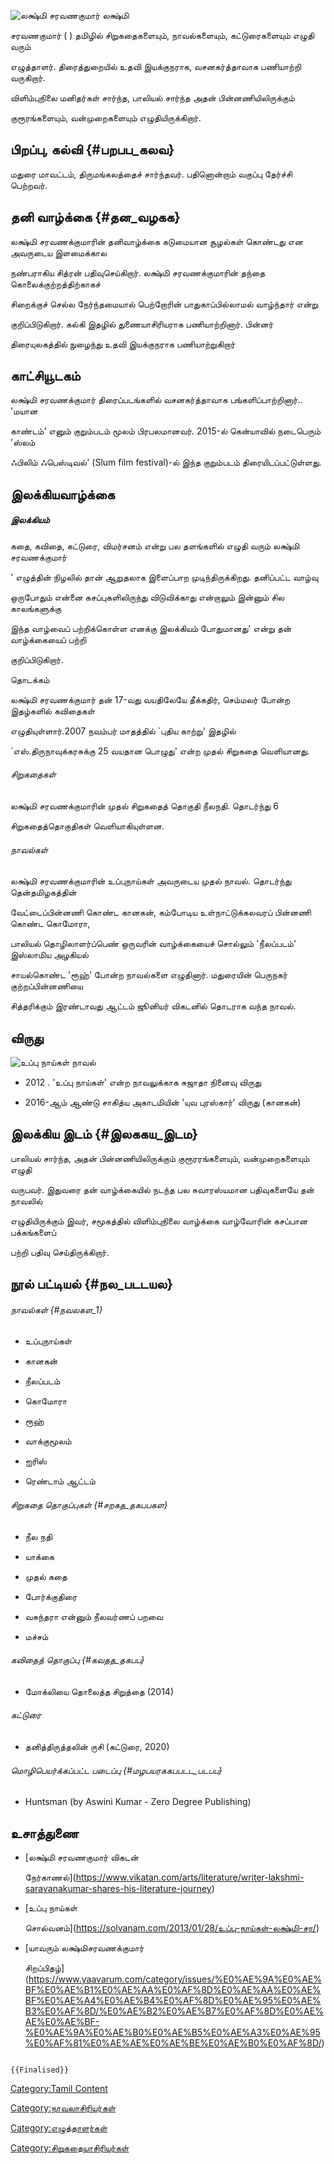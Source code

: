 ![ லக்ஷ்மி சரவணகுமார்](லக்ஷ்மி_சரவணகுமார்.jpeg " லக்ஷ்மி சரவணகுமார்") லக்ஷ்மி
சரவணகுமார் ( ) தமிழில் சிறுகதைகளையும், நாவல்களையும், கட்டுரைகளையும் எழுதி வரும்
எழுத்தாளர். திரைத்துறையில் உதவி இயக்குநராக, வசனகர்த்தாவாக பணியாற்றி வருகிறார்.
விளிம்புநிலை மனிதர்கள் சார்ந்த, பாலியல் சார்ந்த அதன் பின்னணியிலிருக்கும்
குரூரங்களையும், வன்முறைகளையும் எழுதியிருக்கிறார்.

## பிறப்பு, கல்வி {#பறபப_கலவ}

மதுரை மாவட்டம், திருமங்கலத்தைச் சார்ந்தவர். பதினொன்றாம் வகுப்பு தேர்ச்சி பெற்றவர்.

## தனி வாழ்க்கை {#தன_வழகக}

லக்ஷ்மி சரவணக்குமாரின் தனிவாழ்க்கை கடுமையான சூழல்கள் கொண்டது என அவருடைய இளமைக்கால
நண்பராகிய சித்ரன் பதிவுசெய்கிறார். லக்ஷ்மி சரவணக்குமாரின் தந்தை கொலைக்குற்றத்திற்காகச்
சிறைக்குச் செல்ல நேர்ந்தமையால் பெற்றோரின் பாதுகாப்பில்லாமல் வாழ்ந்தார் என்று
குறிப்பிடுகிறார். கல்கி இதழில் துணையாசிரியராக பணியாற்றினார். பின்னர்
திரையுலகத்தில் நுழைந்து உதவி இயக்குநராக பணியாற்றுகிறார்

## காட்சியூடகம்

லக்ஷ்மி சரவணக்குமார் திரைப்படங்களில் வசனகர்த்தாவாக பங்களிப்பாற்றினார்.. \'மயான
காண்டம்\' எனும் குறும்படம் மூலம் பிரபலமானவர். 2015-ல் கென்யாவில் நடைபெரும் \'ஸ்லம்
ஃபிலிம் ஃபெஸ்டிவல்\' (Slum film festival)-ல் இந்த குறும்படம் திரையிடப்பட்டுள்ளது.

## இலக்கியவாழ்க்கை

##### இலக்கியம்

கதை, கவிதை, கட்டுரை, விமர்சனம் என்று பல தளங்களில் எழுதி வரும் லக்ஷ்மி சரவணக்குமார்
' எழுத்தின் நிழலில் தான் ஆறுதலாக இளைப்பாற முடிந்திருக்கிறது. தனிப்பட்ட வாழ்வு
ஒருபோதும் என்னை கசப்புகளிலிருந்து விடுவிக்காது என்றாலும் இன்னும் சில காலங்களுக்கு
இந்த வாழ்வைப் பற்றிக்கொள்ள எனக்கு இலக்கியம் போதுமானது' என்று தன் வாழ்க்கையைப் பற்றி
குறிப்பிடுகிறார்.

தொடக்கம்

லக்ஷ்மி சரவணக்குமார் தன் 17-வது வயதிலேயே தீக்கதிர், செம்மலர் போன்ற இதழ்களில் கவிதைகள்
எழுதியுள்ளார்.2007 நவம்பர் மாதத்தில் \`புதிய காற்று\' இதழில்
\`எஸ்.திருநாவுக்கரசுக்கு 25 வயதான பொழுது\' என்ற முதல் சிறுகதை வெளியானது.

###### சிறுகதைகள்

லக்ஷ்மி சரவணக்குமாரின் முதல் சிறுகதைத் தொகுதி நீலநதி. தொடர்ந்து 6
சிறுகதைத்தொகுதிகள் வெளியாகியுள்ளன.

###### நாவல்கள்

லக்ஷ்மி சரவணக்குமாரின் உப்புநாய்கள் அவருடைய முதல் நாவல். தொடர்ந்து தென்தமிழகத்தின்
வேட்டைப்பின்னணி கொண்ட கானகன், கம்போடிய உள்நாட்டுக்கலவரப் பின்னணி கொண்ட கொமோரா,
பாலியல் தொழிலாளர்ப்பெண் ஒருவரின் வாழ்க்கையைச் சொல்லும் 'நீலப்படம்' இஸ்லாமிய அழகியல்
சாயல்கொண்ட \'ரூஹ்\' போன்ற நாவல்களை எழுதினார். மதுரையின் பெருநகர் குற்றப்பின்னணியை
சித்தரிக்கும் இரண்டாவது ஆட்டம் ஜூனியர் விகடனில் தொடராக வந்த நாவல்.

## விருது

![உப்பு நாய்கள் நாவல்](_உப்பு_நாய்கள்.jpeg "உப்பு நாய்கள் நாவல்")

-   2012 . \'உப்பு நாய்கள்\' என்ற நாவலுக்காக சுஜாதா நினைவு விருது
-   2016-ஆம் ஆண்டு சாகித்ய அகாடமியின் \'யுவ புரஸ்கார்\' விருது (கானகன்)

## இலக்கிய இடம் {#இலககய_இடம}

பாலியல் சார்ந்த, அதன் பின்னணியிலிருக்கும் குரூரரங்களையும், வன்முறைகளையும் எழுதி
வருபவர். இதுவரை தன் வாழ்க்கையில் நடந்த பல சுவாரஸ்யமான பதிவுகளையே தன் நாவலில்
எழுதியிருக்கும் இவர், சமூகத்தில் விளிம்புநிலை வாழ்க்கை வாழ்வோரின் கசப்பான பக்கங்களைப்
பற்றி பதிவு செய்திருக்கிறார்.

## நூல் பட்டியல் {#நல_படடயல}

###### நாவல்கள் {#நவலகள_1}

-   உப்புநாய்கள்
-   கானகன்
-   நீலப்படம்
-   கொமோரா
-   ரூஹ்
-   வாக்குமூலம்
-   ஐரிஸ்
-   ரெண்டாம் ஆட்டம்

###### சிறுகதை தொகுப்புகள் {#சறகத_தகபபகள}

-   நீல நதி
-   யாக்கை
-   முதல் கதை
-   போர்க்குதிரை
-   வசுந்தரா என்னும் நீலவர்ணப் பறவை
-   மச்சம்

###### கவிதைத் தொகுப்பு {#கவதத_தகபப}

-   மோக்லியை தொலைத்த சிறுத்தை (2014)

###### கட்டுரை

-   தனித்திருத்தலின் ருசி (கட்டுரை, 2020)

###### மொழிபெயர்க்கப்பட்ட படைப்பு {#மழபயரககபபடட_படபப}

-   Huntsman (by Aswini Kumar - Zero Degree Publishing)

## உசாத்துணை

-   [லக்ஷ்மி சரவணகுமார் விகடன்
    நேர்காணல்](https://www.vikatan.com/arts/literature/writer-lakshmi-saravanakumar-shares-his-literature-journey)
-   [உப்பு நாய்கள்
    சொல்வனம்](https://solvanam.com/2013/01/28/உப்பு-நாய்கள்-லக்ஷ்மி-சர/)
-   [யாவரும் லக்ஷ்மிசரவணக்குமார்
    சிறப்பிதழ்](https://www.yaavarum.com/category/issues/%E0%AE%9A%E0%AE%BF%E0%AE%B1%E0%AE%AA%E0%AF%8D%E0%AE%AA%E0%AE%BF%E0%AE%A4%E0%AE%B4%E0%AF%8D%E0%AE%95%E0%AE%B3%E0%AF%8D/%E0%AE%B2%E0%AE%B7%E0%AF%8D%E0%AE%AE%E0%AE%BF-%E0%AE%9A%E0%AE%B0%E0%AE%B5%E0%AE%A3%E0%AE%95%E0%AF%81%E0%AE%AE%E0%AE%BE%E0%AE%B0%E0%AF%8D/)

```{=mediawiki}
{{Finalised}}
```
[Category:Tamil Content](Category:Tamil_Content "wikilink")
[Category:நாவலாசிரியர்கள்](Category:நாவலாசிரியர்கள் "wikilink")
[Category:எழுத்தாளர்கள்](Category:எழுத்தாளர்கள் "wikilink")
[Category:சிறுகதையாசிரியர்கள்](Category:சிறுகதையாசிரியர்கள் "wikilink")
